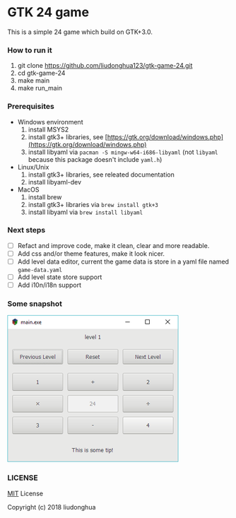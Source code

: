 # GTK 24 game
This is a simple 24 game which build on GTK+3.0.

### How to run it
1. git clone https://github.com/liudonghua123/gtk-game-24.git
2. cd gtk-game-24
3. make main
4. make run_main

### Prerequisites
- Windows environment
    1. install MSYS2
    2. install gtk3+ libraries, see [https://gtk.org/download/windows.php](https://gtk.org/download/windows.php)
    3. install libyaml via `pacman -S mingw-w64-i686-libyaml` (not `libyaml` because this package doesn't include `yaml.h`)
- Linux/Unix
    1. install gtk3+ libraries, see releated documentation
    2. install libyaml-dev
- MacOS
    1. install brew
    2. install gtk3+ libraries via `brew install gtk+3`
    3. install libyaml via `brew install libyaml`

### Next steps
- [ ] Refact and improve code, make it clean, clear and more readable.
- [ ] Add css and/or theme features, make it look nicer.
- [ ] Add level data editor, current the game data is store in a yaml file named `game-data.yaml`
- [ ] Add level state store support
- [ ] Add i10n/i18n support

### Some snapshot
![](resources/main.png)

### LICENSE
[MIT](LICENSE) License

Copyright (c) 2018 liudonghua